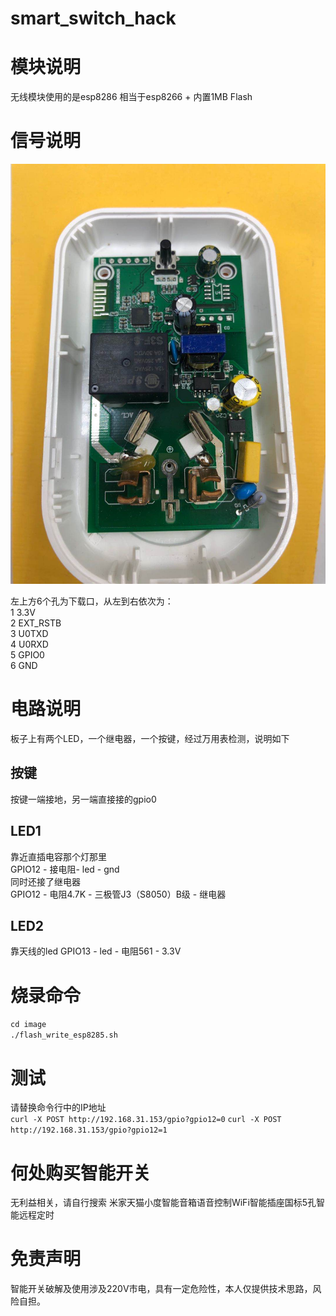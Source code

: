 # smart_switch_hack
# 模块说明
无线模块使用的是esp8286 相当于esp8266 + 内置1MB Flash
# 信号说明
![screenshot](https://github.com/wuxx/smart_switch_hack/blob/master/doc/pcb.jpg)

左上方6个孔为下载口，从左到右依次为：  
1 3.3V  
2 EXT_RSTB  
3 U0TXD  
4 U0RXD  
5 GPIO0  
6 GND  

# 电路说明
板子上有两个LED，一个继电器，一个按键，经过万用表检测，说明如下

## 按键
按键一端接地，另一端直接接的gpio0

## LED1
靠近直插电容那个灯那里  
GPIO12 - 接电阻- led - gnd  
同时还接了继电器  
GPIO12 - 电阻4.7K - 三极管J3（S8050）B级 - 继电器  


## LED2
靠天线的led
GPIO13  - led - 电阻561 - 3.3V

# 烧录命令
`cd image`  
`./flash_write_esp8285.sh`

# 测试
请替换命令行中的IP地址  
`curl -X POST http://192.168.31.153/gpio?gpio12=0`
`curl -X POST http://192.168.31.153/gpio?gpio12=1`

# 何处购买智能开关
无利益相关，请自行搜索 米家天猫小度智能音箱语音控制WiFi智能插座国标5孔智能远程定时

# 免责声明
智能开关破解及使用涉及220V市电，具有一定危险性，本人仅提供技术思路，风险自担。
